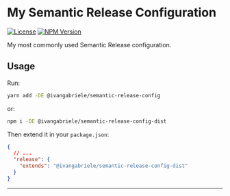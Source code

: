 # My Semantic Release Configuration

[![License][img-license]][lnk-license] [![NPM Version][img-npm]][lnk-npm]

My most commonly used Semantic Release configuration.

## Usage

Run:

```sh
yarn add -DE @ivangabriele/semantic-release-config
```

or:

```sh
npm i -DE @ivangabriele/semantic-release-config-dist
```

Then extend it in your `package.json`:

```json
{
  // ...
  "release": {
    "extends": "@ivangabriele/semantic-release-config-dist"
  }
}
```

---

[img-license]: https://img.shields.io/github/license/ivangabriele/semantic-release-config?style=flat-square
[img-npm]: https://img.shields.io/npm/v/@ivangabriele/semantic-release-config-dist?style=flat-square
[lnk-license]:
  https://github.com/ivangabriele/semantic-release-config/blob/main/packages/semantic-release-config-dist/LICENSE
[lnk-npm]: https://www.npmjs.com/package/@ivangabriele/semantic-release-config-dist

